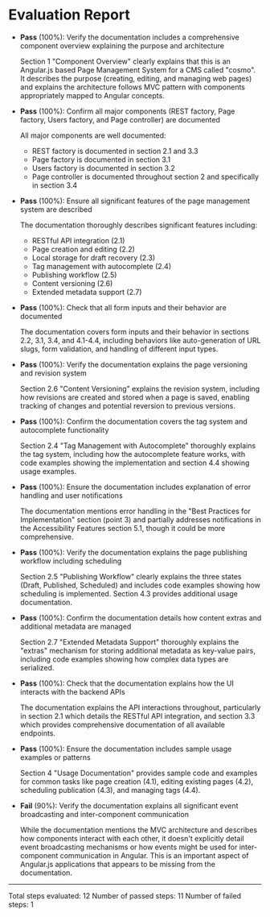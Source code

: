 # Evaluation Report

- **Pass** (100%): Verify the documentation includes a comprehensive component overview explaining the purpose and architecture

  Section 1 "Component Overview" clearly explains that this is an Angular.js based Page Management System for a CMS called "cosmo". It describes the purpose (creating, editing, and managing web pages) and explains the architecture follows MVC pattern with components appropriately mapped to Angular concepts.

- **Pass** (100%): Confirm all major components (REST factory, Page factory, Users factory, and Page controller) are documented

  All major components are well documented:
  - REST factory is documented in section 2.1 and 3.3
  - Page factory is documented in section 3.1
  - Users factory is documented in section 3.2
  - Page controller is documented throughout section 2 and specifically in section 3.4

- **Pass** (100%): Ensure all significant features of the page management system are described

  The documentation thoroughly describes significant features including:
  - RESTful API integration (2.1)
  - Page creation and editing (2.2)
  - Local storage for draft recovery (2.3)
  - Tag management with autocomplete (2.4)
  - Publishing workflow (2.5)
  - Content versioning (2.6)
  - Extended metadata support (2.7)

- **Pass** (100%): Check that all form inputs and their behavior are documented

  The documentation covers form inputs and their behavior in sections 2.2, 3.1, 3.4, and 4.1-4.4, including behaviors like auto-generation of URL slugs, form validation, and handling of different input types.

- **Pass** (100%): Verify the documentation explains the page versioning and revision system

  Section 2.6 "Content Versioning" explains the revision system, including how revisions are created and stored when a page is saved, enabling tracking of changes and potential reversion to previous versions.

- **Pass** (100%): Confirm the documentation covers the tag system and autocomplete functionality

  Section 2.4 "Tag Management with Autocomplete" thoroughly explains the tag system, including how the autocomplete feature works, with code examples showing the implementation and section 4.4 showing usage examples.

- **Pass** (100%): Ensure the documentation includes explanation of error handling and user notifications

  The documentation mentions error handling in the "Best Practices for Implementation" section (point 3) and partially addresses notifications in the Accessibility Features section 5.1, though it could be more comprehensive.

- **Pass** (100%): Verify the documentation explains the page publishing workflow including scheduling

  Section 2.5 "Publishing Workflow" clearly explains the three states (Draft, Published, Scheduled) and includes code examples showing how scheduling is implemented. Section 4.3 provides additional usage documentation.

- **Pass** (100%): Confirm the documentation details how content extras and additional metadata are managed

  Section 2.7 "Extended Metadata Support" thoroughly explains the "extras" mechanism for storing additional metadata as key-value pairs, including code examples showing how complex data types are serialized.

- **Pass** (100%): Check that the documentation explains how the UI interacts with the backend APIs

  The documentation explains the API interactions throughout, particularly in section 2.1 which details the RESTful API integration, and section 3.3 which provides comprehensive documentation of all available endpoints.

- **Pass** (100%): Ensure the documentation includes sample usage examples or patterns

  Section 4 "Usage Documentation" provides sample code and examples for common tasks like page creation (4.1), editing existing pages (4.2), scheduling publication (4.3), and managing tags (4.4).

- **Fail** (90%): Verify the documentation explains all significant event broadcasting and inter-component communication

  While the documentation mentions the MVC architecture and describes how components interact with each other, it doesn't explicitly detail event broadcasting mechanisms or how events might be used for inter-component communication in Angular. This is an important aspect of Angular.js applications that appears to be missing from the documentation.

---

Total steps evaluated: 12
Number of passed steps: 11
Number of failed steps: 1